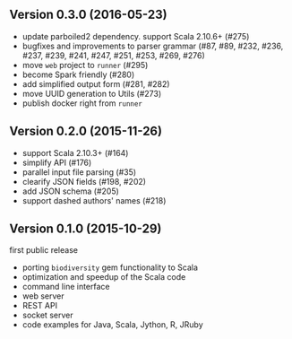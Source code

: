 Version 0.3.0 (2016-05-23)
--------------------------

- update parboiled2 dependency. support Scala 2.10.6+ (#275)
- bugfixes and improvements to parser grammar (#87, #89, #232, #236, #237, #239,
#241, #247, #251, #253, #269, #276)
- move `web` project to `runner` (#295)
- become Spark friendly (#280)
- add simplified output form (#281, #282)
- move UUID generation to Utils (#273)
- publish docker right from `runner`

Version 0.2.0 (2015-11-26)
--------------------------

- support Scala 2.10.3+ (#164)
- simplify API (#176)
- parallel input file parsing (#35)
- clearify JSON fields (#198, #202)
- add JSON schema (#205)
- support dashed authors' names (#218) 

Version 0.1.0 (2015-10-29)
--------------------------

first public release

- porting `biodiversity` gem functionality to Scala
- optimization and speedup of the Scala code
- command line interface
- web server
- REST API
- socket server
- code examples for Java, Scala, Jython, R, JRuby
